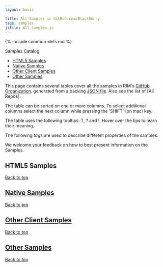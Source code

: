 ```yaml
---
layout: basic

title: All Samples in GitHub.com/BlackBerry
tags: samples
jsfile: All_Samples.js
---
```

{% include common-defs.md %}

<div id='right'>
<div class='caption'>Samples Catalog</div>
<ul>
<li><a href="#samplesHtml5">HTML5 Samples</a></li>
<li><a href="#samplesNative">Native Samples</a></li>
<li><a href="#samplesOtherClient">Other Client Samples</a></li>
<li><a href="#samplesServer">Other Samples</a></li>
</ul>
</div>

This page contains several tables cover all the samples in RIM's
[GitHub Organization](http://github.com/blackberry),
generated from a backing [JSON file](All_Samples.json).
Also see the list of [All Repos].

The table can be sorted on one or more columns.  To select additional
columns select the next column while pressing the 'SHIFT' (on mac) key.

The table uses the following tooltips:
<span class="question" tip="(Repo column) A list of 'tags' characterizing this sample">T</span>, 
<span class="question" tip="(Desc column) Extra details on the sample">?</span>
and
<span class="warning" tip="(Desc column) Issues to resolve">!</span>.
Hover over the tips to learn their meaning.

<div id="tagsList"><p>The following <em>tags</em> are used to 
describe different properties of the samples: </p></div>
<!-- additional content provided by JavaScript -->

We welcome your feedback on how to best present information on the Samples.

<div id="samplesHtml5">
<a name="samplesHtml5"><h2>HTML5 Samples</h2></a>
</div>

<a href="#top">Back to top</a>

<div id="samplesNative">
<a href="samplesNative"><h2>Native Samples</h2></a>
</div>

<a href="#top">Back to top</a>

<div id="samplesOtherClient">
<a href="samplesOtherClient"><h2>Other Client Samples</h2></a>
</div>

<a href="#top">Back to top</a>

<div id="samplesOther">
<a href="samplesOther"><h2>Other Samples</h2></a>
</div>

<a href="#top">Back to top</a>
